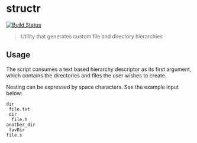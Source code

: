 # structr

[![Build Status](https://travis-ci.org/xasdx/structr.svg?branch=master)](https://travis-ci.org/xasdx/structr)

> Utility that generates custom file and directory hierarchies

## Usage

The script consumes a text based hierarchy descriptor as its first argument, which contains the directories and files the user wishes to create.

Nesting can be expressed by space characters. See the example input below:

```
dir
 file.txt
 dir
  file.h
another_dir
 favDir
file.s
```

